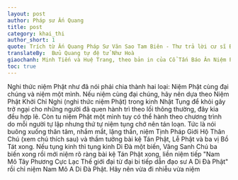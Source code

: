 ```yaml
---
layout: post
author: Pháp sư Ấn Quang
title: post
category: khai_thi
author_short: 1
quote: Trích từ Ấn Quang Pháp Sư Văn Sao Tam Biên - Thư trả lời cư sĩ Đinh Phước Bảo 
translateBy:  Bửu Quang tự đệ tử Như Hoà
giaochanh: Minh Tiến và Huệ Trang, theo bản in của Cổ Tấn Báo Ân Niệm Phật Đường, năm 2002.
toc: true
---
```


Nghi thức niệm Phật như đã nói phải chia thành hai loại: Niệm Phật cùng đại chúng và niệm một mình. Nếu niệm cùng đại chúng, hãy nên dựa theo Niệm Phật Khởi Chỉ Nghi (nghi thức niệm Phật) trong kinh Nhật Tụng để khỏi gây 
trở ngại cho những người đã quen hành trì theo lối thông thường, đây kia đều hợp lẽ. Còn tu niệm Phật một mình tuy có thể hành theo chương trình do mỗi người tự lập nhưng thứ tự niệm tụng chớ nên tán loạn. Tức là nói buông xuống thân tâm, nhắm mắt, lặng thần, niệm Tịnh Pháp Giới Hộ Thân Chú (xem chú thích sau) và thầm tưởng bài kệ Tán Phật, Lễ Phật và ba vị Bồ Tát xong. Nếu tụng kinh thì tụng kinh Di Đà một biến, Vãng Sanh Chú ba biến xong rồi mới niệm rõ ràng bài kệ Tán Phật xong, liền niệm tiếp "Nam Mô Tây Phương Cực Lạc Thế giới đại từ đại bi tiếp dẫn đạo sư A Di Đà Phật" rồi chỉ niệm Nam Mô A Di Đà Phật. Hãy nên vừa đi nhiễu vừa niệm
